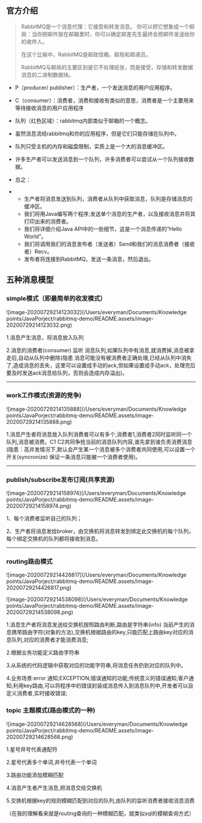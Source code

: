 ## 官方介绍

> RabbitMQ是一个消息代理：它接受和转发消息。 你可以把它想象成一个邮局：当你把邮件放在邮箱里时，你可以确定邮差先生最终会把邮件发送给你的收件人。 
>
> 在这个比喻中，RabbitMQ是邮政信箱，邮局和邮递员。
>
> RabbitMQ与邮局的主要区别是它不处理纸张，而是接受，存储和转发数据消息的二进制数据块。

- P（producer/ publisher）：生产者，一个发送消息的用户应用程序。

- C（consumer）：消费者，消费和接收有类似的意思，消费者是一个主要用来等待接收消息的用户应用程序

- 队列（红色区域）：rabbitmq内部类似于邮箱的一个概念。

- 虽然消息流经rabbitmq和你的应用程序，但是它们只能存储在队列中。

- 队列只受主机的内存和磁盘限制，实质上是一个大的消息缓冲区。

- 许多生产者可以发送消息到一个队列，许多消费者可以尝试从一个队列接收数据。

- 总之：

- - 生产者将消息发送到队列，消费者从队列中获取消息，队列是存储消息的缓冲区。
  - 我们将用Java编写两个程序;发送单个消息的生产者，以及接收消息并将其打印出来的消费者。
  - 我们将详细介绍Java API中的一些细节，这是一个消息传递的“Hello World”。
  - 我们将调用我们的消息发布者（发送者）Send和我们的消息消费者（接收者）Recv。
  - 发布者将连接到RabbitMQ，发送一条消息，然后退出。



## 五种消息模型

### **simple模式（即最简单的收发模式）**

![image-20200729214123032](/Users/everyman/Documents/Knowledge points/JavaPorject/rabbitmq-demo/README.assets/image-20200729214123032.png)

1.消息产生消息，将消息放入队列

2.消息的消费者(consumer) 监听 消息队列,如果队列中有消息,就消费掉,消息被拿走后,自动从队列中删除(隐患 消息可能没有被消费者正确处理,已经从队列中消失了,造成消息的丢失，这里可以设置成手动的ack,但如果设置成手动ack，处理完后要及时发送ack消息给队列，否则会造成内存溢出)。

---

### **work工作模式(资源的竞争)**

![image-20200729214135888](/Users/everyman/Documents/Knowledge points/JavaPorject/rabbitmq-demo/README.assets/image-20200729214135888.png)

1.消息产生者将消息放入队列消费者可以有多个,消费者1,消费者2同时监听同一个队列,消息被消费。C1 C2共同争抢当前的消息队列内容,谁先拿到谁负责消费消息(隐患：高并发情况下,默认会产生某一个消息被多个消费者共同使用,可以设置一个开关(syncronize) 保证一条消息只能被一个消费者使用)。

---

### **publish/subscribe发布订阅(共享资源)**

![image-20200729214158974](/Users/everyman/Documents/Knowledge points/JavaPorject/rabbitmq-demo/README.assets/image-20200729214158974.png)

1、每个消费者监听自己的队列；

2、生产者将消息发给broker，由交换机将消息转发到绑定此交换机的每个队列，每个绑定交换机的队列都将接收到消息。

---

### **routing路由模式**

![image-20200729214426817](/Users/everyman/Documents/Knowledge points/JavaPorject/rabbitmq-demo/README.assets/image-20200729214426817.png)

![image-20200729214538098](/Users/everyman/Documents/Knowledge points/JavaPorject/rabbitmq-demo/README.assets/image-20200729214538098.png)

1.消息生产者将消息发送给交换机按照路由判断,路由是字符串(info) 当前产生的消息携带路由字符(对象的方法),交换机根据路由的key,只能匹配上路由key对应的消息队列,对应的消费者才能消费消息;

2.根据业务功能定义路由字符串

3.从系统的代码逻辑中获取对应的功能字符串,将消息任务扔到对应的队列中。

4.业务场景:error 通知;EXCEPTION;错误通知的功能;传统意义的错误通知;客户通知;利用key路由,可以将程序中的错误封装成消息传入到消息队列中,开发者可以自定义消费者,实时接收错误;

### **topic 主题模式(路由模式的一种)**

![image-20200729214628568](/Users/everyman/Documents/Knowledge points/JavaPorject/rabbitmq-demo/README.assets/image-20200729214628568.png)

1.星号井号代表通配符

2.星号代表多个单词,井号代表一个单词

3.路由功能添加模糊匹配

4.消息产生者产生消息,把消息交给交换机

5.交换机根据key的规则模糊匹配到对应的队列,由队列的监听消费者接收消息消费

（在我的理解看来就是routing查询的一种模糊匹配，就类似sql的模糊查询方式）